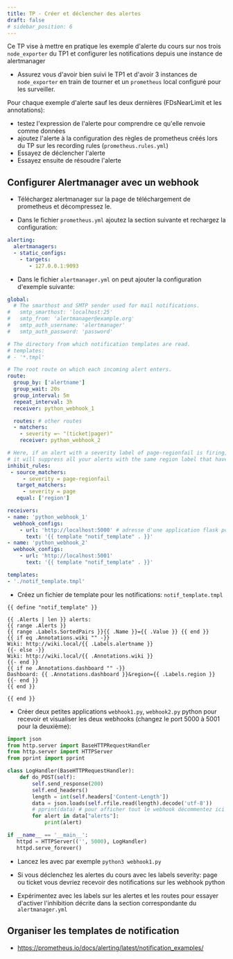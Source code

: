 ```yaml
---
title: TP - Créer et déclencher des alertes
draft: false
# sidebar_position: 6
---
```


Ce TP vise à mettre en pratique les exemple d'alerte du cours sur nos trois `node_exporter` du TP1 et configurer les notifications depuis une instance de alertmanager

- Assurez vous d'avoir bien suivi le TP1 et d'avoir 3 instances de `node_exporter` en train de tourner et un `prometheus` local configuré pour les surveiller.

Pour chaque exemple d'alerte sauf les deux dernières (FDsNearLimit et les annotations):

- testez l'expression de l'alerte pour comprendre ce qu'elle renvoie comme données
- ajoutez l'alerte à la configuration des règles de prometheus créés lors du TP sur les recording rules (`prometheus.rules.yml`)
- Essayez de déclencher l'alerte
- Essayez ensuite de résoudre l'alerte

## Configurer Alertmanager avec un webhook

- Téléchargez alertmanager sur la page de téléchargement de prometheus et décompressez le.

- Dans le fichier `prometheus.yml` ajoutez la section suivante et rechargez la configuration:

```yaml
alerting:
  alertmanagers:
  - static_configs:
    - targets:
       - 127.0.0.1:9093
```

- Dans le fichier `alertmanager.yml` on peut ajouter la configuration d'exemple suivante:

```yaml
global:
  # The smarthost and SMTP sender used for mail notifications.
#   smtp_smarthost: 'localhost:25'
#   smtp_from: 'alertmanager@example.org'
#   smtp_auth_username: 'alertmanager'
#   smtp_auth_password: 'password'

# The directory from which notification templates are read.
# templates: 
# - '*.tmpl'

# The root route on which each incoming alert enters.
route:
  group_by: ['alertname']
  group_wait: 20s
  group_interval: 5m
  repeat_interval: 3h 
  receiver: python_webhook_1

  routes: # other routes
  - matchers:
    - severity =~ "(ticket|pager)"
    receiver: python_webhook_2

# Here, if an alert with a severity label of page-regionfail is firing,
# it will suppress all your alerts with the same region label that have a severity label of page
inhibit_rules:
 - source_matchers:
     - severity = page-regionfail
   target_matchers:
     - severity = page
   equal: ['region'] 

receivers:
- name: 'python_webhook_1'
  webhook_configs:
    - url: 'http://localhost:5000' # adresse d'une application flask pour visualiser le webhook
      text: '{{ template "notif_template" . }}'
- name: 'python_webhook_2'
  webhook_configs:
    - url: 'http://localhost:5001'
      text: '{{ template "notif_template" . }}'

templates:
- './notif_template.tmpl'
```

- Créez un fichier de template pour les notifications: `notif_template.tmpl`

```
{{ define "notif_template" }}

{{ .Alerts | len }} alerts:
{{ range .Alerts }}
{{ range .Labels.SortedPairs }}{{ .Name }}={{ .Value }} {{ end }}
{{ if eq .Annotations.wiki "" -}}
Wiki: http://wiki.local/{{ .Labels.alertname }}
{{- else -}}
Wiki: http://wiki.local/{{ .Annotations.wiki }}
{{- end }}
{{ if ne .Annotations.dashboard "" -}}
Dashboard: {{ .Annotations.dashboard }}&region={{ .Labels.region }}
{{- end }}
{{ end }}

{{ end }}
```

- Créer deux petites applications `webhook1.py`, `webhook2.py` python pour recevoir et visualiser les deux webhooks (changez le port 5000 à 5001 pour la deuxième):

```python
import json
from http.server import BaseHTTPRequestHandler
from http.server import HTTPServer
from pprint import pprint

class LogHandler(BaseHTTPRequestHandler):
    def do_POST(self):
        self.send_response(200)
        self.end_headers()
        length = int(self.headers['Content-Length'])
        data = json.loads(self.rfile.read(length).decode('utf-8'))
        # pprint(data) # pour afficher tout le webhook décommentez ici
        for alert in data["alerts"]:
            print(alert)

if __name__ == '__main__':
   httpd = HTTPServer(('', 5000), LogHandler)
   httpd.serve_forever()
```

- Lancez les avec par exemple `python3 webhook1.py`

- Si vous déclenchez les alertes du cours avec les labels severity: page ou ticket vous devriez recevoir des notifications sur les webhook python

- Expérimentez avec les labels sur les alertes et les routes pour essayer d'activer l'inhibition décrite dans la section correspondante du `alertmanager.yml`

## Organiser les templates de notification

- https://prometheus.io/docs/alerting/latest/notification_examples/